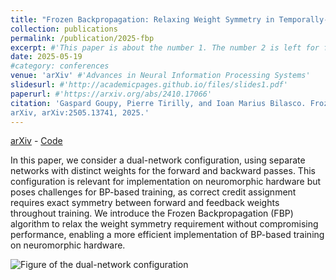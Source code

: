 ```yaml
---
title: "Frozen Backpropagation: Relaxing Weight Symmetry in Temporally-Coded Deep Spiking Neural Networks"
collection: publications
permalink: /publication/2025-fbp
excerpt: #'This paper is about the number 1. The number 2 is left for future work.'
date: 2025-05-19
#category: conferences
venue: 'arXiv' #'Advances in Neural Information Processing Systems'
slidesurl: #'http://academicpages.github.io/files/slides1.pdf'
paperurl: #'https://arxiv.org/abs/2410.17066'
citation: 'Gaspard Goupy, Pierre Tirilly, and Ioan Marius Bilasco. Frozen Backpropagation: Relaxing Weight Symmetry in Temporally-Coded Deep Spiking Neural Networks.
arXiv, arXiv:2505.13741, 2025.'
---
```


[arXiv](https://arxiv.org/abs/2505.13741) - [Code](https://gitlab.univ-lille.fr/fox/fbp)

In this paper, we consider a dual-network configuration, using separate networks with distinct weights for the forward and backward passes.
This configuration is relevant for implementation on neuromorphic hardware but poses challenges for BP-based training, as correct credit assignment requires exact symmetry between forward and feedback weights throughout training.
We introduce the Frozen Backpropagation (FBP) algorithm to relax the weight symmetry requirement without compromising performance, enabling a more efficient implementation of BP-based training on neuromorphic hardware.

![Figure of the dual-network configuration](https://ggoupy.github.io/images/architecture_fbp.png)
